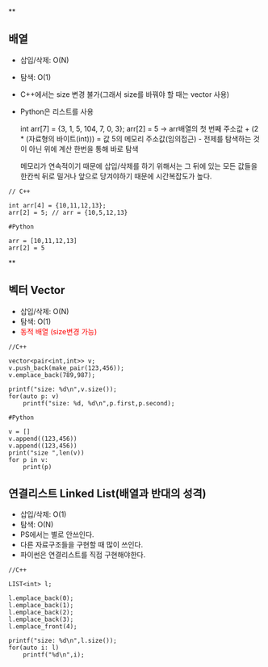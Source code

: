 **<h2>배열</h2>

- 삽입/삭제:  O(N)
- 탐색: O(1)
- C++에서는 size 변경 불가(그래서 size를 바꿔야 할 때는 vector 사용)
- Python은 리스트를 사용

	int arr[7] = {3, 1, 5, 104, 7, 0, 3}; 
	arr[2] = 5 -> arr배열의 첫 번째 주소값 + (2 * (자료형의 바이트(int))) = 값 5의 메모리 주소값(임의접근) - 전제를 탐색하는 것이 아닌 위에 계산 한번을 통해 바로 탐색

	메모리가 연속적이기 때문에 삽입/삭제를 하기 위해서는 그 뒤에 있는 모든 값들을 한칸씩 뒤로 밀거나 앞으로 당겨야하기 때문에 시간복잡도가 높다.

```
// C++

int arr[4] = {10,11,12,13};
arr[2] = 5; // arr = {10,5,12,13}
```

```
#Python 

arr = [10,11,12,13]
arr[2] = 5 
```

**<h2>벡터 Vector</h2>
- 삽입/삭제:  O(N)
- 탐색: O(1)
- <span style="color:red">동적 배열 (size변경 가능)</span>


```
//C++

vector<pair<int,int>> v;
v.push_back(make_pair(123,456));
v.emplace_back(789,987);

printf("size: %d\n",v.size());
for(auto p: v)
	printf("size: %d, %d\n",p.first,p.second);
```

```
#Python

v = []
v.append((123,456))
v.append((123,456))
print("size ",len(v))
for p in v:
	print(p)
```

## 연결리스트 Linked List(배열과 반대의 성격)

- 삽입/삭제:  O(1)
- 탐색: O(N)
- PS에서는 별로 안쓰인다.
- 다른 자료구조들을 구현할 때 많이 쓰인다.
- 파이썬은 연결리스트를 직접 구현해야한다.

```
//C++

LIST<int> l;

l.emplace_back(0);
l.emplace_back(1);
l.emplace_back(2);
l.emplace_back(3);
l.emplace_front(4);

printf("size: %d\n",l.size());
for(auto i: l)
	printf("%d\n",i);
```

